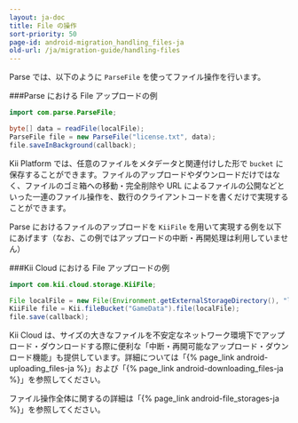 ```yaml
---
layout: ja-doc
title: File の操作
sort-priority: 50
page-id: android-migration_handling_files-ja
old-url: /ja/migration-guide/handling-files
---
```

Parse では、以下のように `ParseFile` を使ってファイル操作を行います。

###Parse における File アップロードの例
```java
import com.parse.ParseFile;

byte[] data = readFile(localFile);
ParseFile file = new ParseFile("license.txt", data);
file.saveInBackground(callback);
```

Kii Platform では、任意のファイルをメタデータと関連付けした形で `bucket` に保存することができます。ファイルのアップロードやダウンロードだけではなく、ファイルのゴミ箱への移動・完全削除や URL によるファイルの公開などといった一連のファイル操作を、数行のクライアントコードを書くだけで実現することができます。

Parse におけるファイルのアップロードを `KiiFile` を用いて実現する例を以下にあげます（なお、この例ではアップロードの中断・再開処理は利用していません）

###Kii Cloud における File アップロードの例
```java
import com.kii.cloud.storage.KiiFile;

File localFile = new File(Environment.getExternalStorageDirectory(), "license.txt");
KiiFile file = Kii.fileBucket("GameData").file(localFile);
file.save(callback);
```

Kii Cloud は、サイズの大きなファイルを不安定なネットワーク環境下でアップロード・ダウンロードする際に便利な「中断・再開可能なアップロード・ダウンロード機能」も提供しています。詳細については「{% page_link android-uploading_files-ja %}」および「{% page_link android-downloading_files-ja %}」を参照してください。

ファイル操作全体に関するの詳細は「{% page_link android-file_storages-ja %}」を参照してください。
